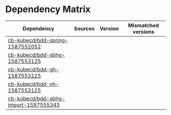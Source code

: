 # Dependency Matrix

Dependency | Sources | Version | Mismatched versions
---------- | ------- | ------- | -------------------
[cb-kubecd/bdd-spring-1587552052](https://github.com/cb-kubecd/bdd-spring-1587552052.git) |  | []() | 
[cb-kubecd/bdd-sbhg-1587553125](https://github.com/cb-kubecd/bdd-sbhg-1587553125.git) |  | []() | 
[cb-kubecd/bdd-gh-1587553125](https://github.com/cb-kubecd/bdd-gh-1587553125.git) |  | []() | 
[cb-kubecd/bdd-nh-1587553125](https://github.com/cb-kubecd/bdd-nh-1587553125.git) |  | []() | 
[cb-kubecd/bdd-sbhg-import-1587555343](https://github.com/cb-kubecd/bdd-sbhg-import-1587555343.git) |  | []() | 
